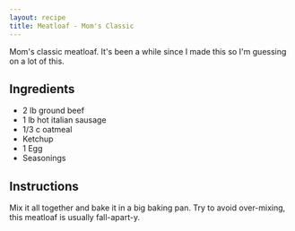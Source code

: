 ```yaml
---
layout: recipe
title: Meatloaf - Mom's Classic
---
```

Mom's classic meatloaf. It's been a while since I made this so I'm guessing on a lot of this.

## Ingredients
- 2 lb ground beef
- 1 lb hot italian sausage
- 1/3 c oatmeal
- Ketchup
- 1 Egg
- Seasonings

## Instructions
Mix it all together and bake it in a big baking pan. Try to avoid over-mixing, this meatloaf is usually fall-apart-y.